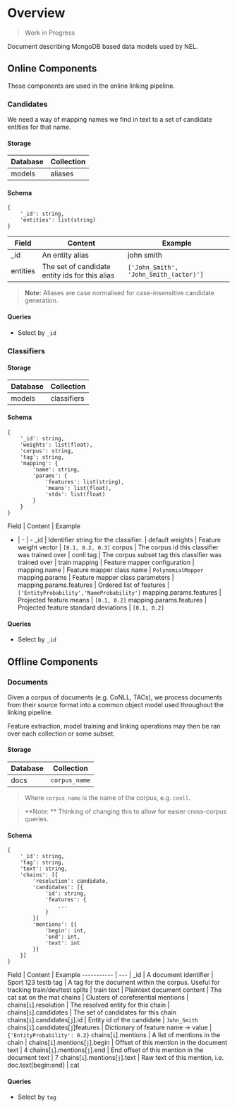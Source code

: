 
# Overview

> Work in Progress

Document describing MongoDB based data models used by NEL.

## Online Components

These components are used in the online linking pipeline.

### Candidates

We need a way of mapping names we find in text to a set of candidate entities for that name.

#### Storage

Database  | Collection
--------- | ----------
models    | aliases

#### Schema

```
{
	'_id': string,
	'entities': list(string)
}
```

Field       | Content | Example
----------- | ------- | -------
_id | An entity alias | john smith
entities | The set of candidate entity ids for this alias | `['John_Smith', 'John_Smith_(actor)']`

> **Note:** Aliases are case normalised for case-insensitive candidate generation.

#### Queries
* Select by `_id`

### Classifiers

#### Storage
Database | Collection
-|-
models | classifiers

#### Schema
```
{
	'_id': string,
	'weights': list(float),
	'corpus': string,
	'tag': string,
	'mapping': {
		'name': string,
		'params': {
			'features': list(string),
			'means': list(float),
			'stds': list(float)
		}
	}
}
```
Field | Content | Example
- | - | -
_id | Identifier string for the classifier. | default
weights | Feature weight vector | `[0.1, 0.2, 0.3]`
corpus | The corpus id this classifier was trained over | conll
tag | The corpus subset tag this classifier was trained over | train
mapping | Feature mapper configuration | 
mapping.name | Feature mapper class name | `PolynomialMapper`
mapping.params | Feature mapper class parameters | 
mapping.params.features | Ordered list of features | `['EntityProbability','NameProbability']`
mapping.params.features | Projected feature means | `[0.1, 0.2]`
mapping.params.features | Projected feature standard deviations | `[0.1, 0.2]` 

#### Queries
* Select by `_id`

## Offline Components

### Documents

Given a corpus of documents (e.g. CoNLL, TACs), we process documents from their source format into a common object model used throughout the linking pipeline.

Feature extraction, model training and linking operations may then be ran over each collection or some subset.

#### Storage
Database | Collection
-|-
docs | `corpus_name`

> Where `corpus_name` is the name of the corpus, e.g. `conll`.

> **Note: ** Thinking of changing this to allow for easier cross-corpus queries.

#### Schema
```
{
	'_id': string,
	'tag': string,
	'text': string,
	'chains': [{
		'resolution': candidate,
		'candidates': [{
			'id': string,
			'features': {
				...
			}
		}]
		'mentions': [{
			'begin': int,
			'end': int,
			'text': int
		}]
	}]
}
```
Field       | Content | Example
----------- | --- |
_id | A document identifier | Sport 123 testb
tag | A tag for the document within the corpus. Useful for tracking train/dev/test splits | train
text | Plaintext document content | The cat sat on the mat
chains | Clusters of coreferential mentions |
chains[`i`].resolution | The resolved entity for this chain |
chains[`i`].candidates | The set of candidates for this chain
chains[`i`].candidates[`j`].id | Entity id of the candidate | `John_Smith`
chains[`i`].candidates[`j`]features | Dictionary of feature name &rarr; value | `{'EntityProbability': 0.2}`
chains[`i`].mentions | A list of mentions in the chain |
chains[`i`].mentions[`j`].begin | Offset of this mention in the document text | 4
chains[`i`].mentions[`j`].end | End offset of this mention in the document text | 7
chains[`i`].mentions[`j`].text | Raw text of this mention, i.e. doc.text[begin:end] | cat

#### Queries

* Select by `tag`
